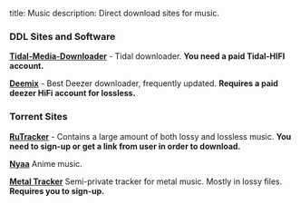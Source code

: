 title: Music
description: Direct download sites for music.

### DDL Sites and Software
[__Tidal-Media-Downloader__](https://github.com/yaronzz/Tidal-Media-Downloader) - Tidal downloader. __You need a paid Tidal-HIFI account.__

[__Deemix__](https://deemix.app) - Best Deezer downloader, frequently updated. __Requires a paid  deezer HiFi account for lossless.__

### Torrent Sites
[__RuTracker__](https://rutracker.org) - Contains a large amount of both lossy and lossless music. __You need to sign-up or get a link from user in order to download.__

[__Nyaa__](https://nyaa.si) Anime music.

[__Metal Tracker__](https://www.metal-tracker.com/)  Semi-private tracker for metal music. Mostly in lossy files. __Requires you to sign-up.__
